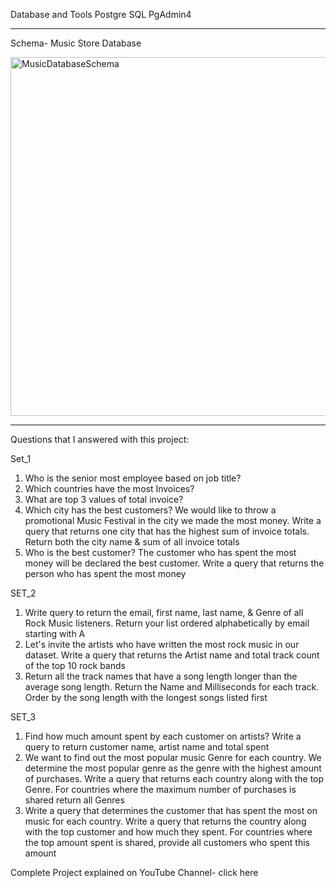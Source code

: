 Database and Tools
  Postgre SQL
  PgAdmin4

------------------------------------------------------------------

Schema- Music Store Database


<img width="710" height="574" alt="MusicDatabaseSchema" src="https://github.com/user-attachments/assets/4a51026d-3940-431a-b74c-6d6e013dccbf" />



------------------------------------------------------------------


Questions that I answered with this  project:



Set_1
1.	Who is the senior most employee based on job title? 
2.	Which countries have the most Invoices? 
3.	What are top 3 values of total invoice? 
4.	Which city has the best customers? We would like to throw a promotional Music Festival in the city we made the most money. Write a query that returns one city that has the highest sum of invoice totals. Return both the city name & sum of all invoice totals 
5.	Who is the best customer? The customer who has spent the most money will be declared the best customer. Write a query that returns the person who has spent the most money 


SET_2
1.	Write query to return the email, first name, last name, & Genre of all Rock Music listeners. Return your list ordered alphabetically by email starting with A 
2.	Let's invite the artists who have written the most rock music in our dataset. Write a query that returns the Artist name and total track count of the top 10 rock bands 
3.	Return all the track names that have a song length longer than the average song length. Return the Name and Milliseconds for each track. Order by the song length with the longest songs listed first 
 

SET_3
1.	Find how much amount spent by each customer on artists? Write a query to return customer name, artist name and total spent 
2.	We want to find out the most popular music Genre for each country. We determine the most popular genre as the genre with the highest amount of purchases. Write a query that returns each country along with the top Genre. For countries where the maximum number of purchases is shared return all Genres 
3.	Write a query that determines the customer that has spent the most on music for each country. Write a query that returns the country along with the top customer and how much they spent. For countries where the top amount spent is shared, provide all customers who spent this amount 
 
Complete Project explained on YouTube Channel- click here 
 




  
